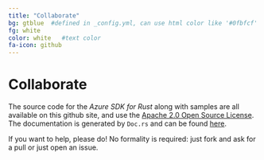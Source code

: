 ```yaml
---
title: "Collaborate"
bg: gtblue  #defined in _config.yml, can use html color like '#0fbfcf'
fg: white
color: white   #text color
fa-icon: github
---
```

# Collaborate

The source code for the *Azure SDK for Rust* along with samples are all available on this github site, and use the [Apache 2.0 Open Source License](https://github.com/MindFlavor/AzureSDKForRust/blob/master/LICENSE).
The documentation is generated by `Doc.rs` and can be found <a href="https://docs.rs/azure_sdk_for_rust/0.10.0/azure_sdk_for_rust/">here</a>.

If you want to help, please do! No formality is required: just fork and ask for a pull or just open an issue.
